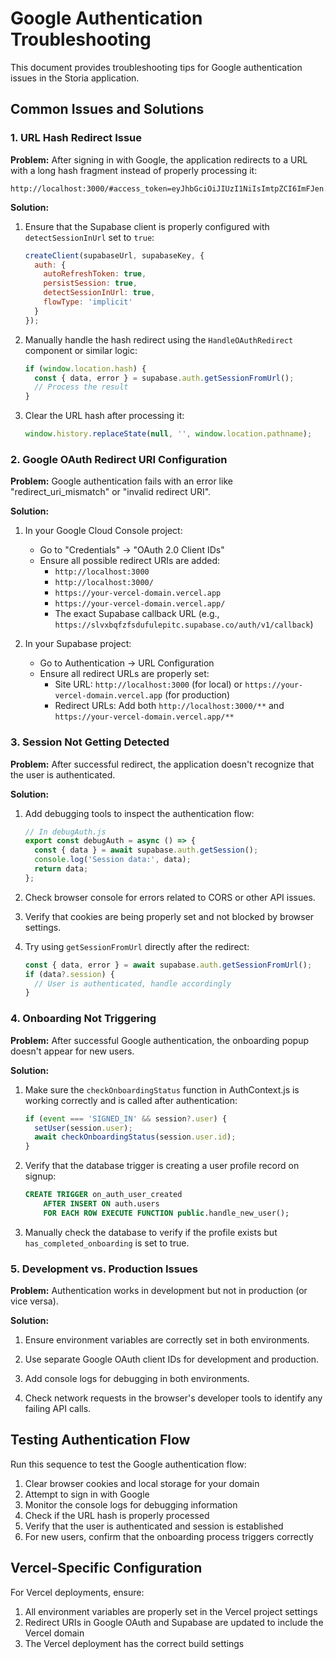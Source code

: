# Google Authentication Troubleshooting

This document provides troubleshooting tips for Google authentication issues in the Storia application.

## Common Issues and Solutions

### 1. URL Hash Redirect Issue

**Problem:** After signing in with Google, the application redirects to a URL with a long hash fragment instead of properly processing it:
```
http://localhost:3000/#access_token=eyJhbGciOiJIUzI1NiIsImtpZCI6ImFJen...
```

**Solution:**
1. Ensure that the Supabase client is properly configured with `detectSessionInUrl` set to `true`:
   ```javascript
   createClient(supabaseUrl, supabaseKey, {
     auth: {
       autoRefreshToken: true,
       persistSession: true,
       detectSessionInUrl: true,
       flowType: 'implicit'
     }
   });
   ```

2. Manually handle the hash redirect using the `HandleOAuthRedirect` component or similar logic:
   ```javascript
   if (window.location.hash) {
     const { data, error } = supabase.auth.getSessionFromUrl();
     // Process the result
   }
   ```

3. Clear the URL hash after processing it:
   ```javascript
   window.history.replaceState(null, '', window.location.pathname);
   ```

### 2. Google OAuth Redirect URI Configuration

**Problem:** Google authentication fails with an error like "redirect_uri_mismatch" or "invalid redirect URI".

**Solution:**
1. In your Google Cloud Console project:
   - Go to "Credentials" → "OAuth 2.0 Client IDs"
   - Ensure all possible redirect URIs are added:
     - `http://localhost:3000`
     - `http://localhost:3000/`
     - `https://your-vercel-domain.vercel.app`
     - `https://your-vercel-domain.vercel.app/`
     - The exact Supabase callback URL (e.g., `https://slvxbqfzfsdufulepitc.supabase.co/auth/v1/callback`)

2. In your Supabase project:
   - Go to Authentication → URL Configuration
   - Ensure all redirect URLs are properly set:
     - Site URL: `http://localhost:3000` (for local) or `https://your-vercel-domain.vercel.app` (for production)
     - Redirect URLs: Add both `http://localhost:3000/**` and `https://your-vercel-domain.vercel.app/**`

### 3. Session Not Getting Detected

**Problem:** After successful redirect, the application doesn't recognize that the user is authenticated.

**Solution:**
1. Add debugging tools to inspect the authentication flow:
   ```javascript
   // In debugAuth.js
   export const debugAuth = async () => {
     const { data } = await supabase.auth.getSession();
     console.log('Session data:', data);
     return data;
   };
   ```

2. Check browser console for errors related to CORS or other API issues.

3. Verify that cookies are being properly set and not blocked by browser settings.

4. Try using `getSessionFromUrl` directly after the redirect:
   ```javascript
   const { data, error } = await supabase.auth.getSessionFromUrl();
   if (data?.session) {
     // User is authenticated, handle accordingly
   }
   ```

### 4. Onboarding Not Triggering

**Problem:** After successful Google authentication, the onboarding popup doesn't appear for new users.

**Solution:**
1. Make sure the `checkOnboardingStatus` function in AuthContext.js is working correctly and is called after authentication:
   ```javascript
   if (event === 'SIGNED_IN' && session?.user) {
     setUser(session.user);
     await checkOnboardingStatus(session.user.id);
   }
   ```

2. Verify that the database trigger is creating a user profile record on signup:
   ```sql
   CREATE TRIGGER on_auth_user_created
       AFTER INSERT ON auth.users
       FOR EACH ROW EXECUTE FUNCTION public.handle_new_user();
   ```

3. Manually check the database to verify if the profile exists but `has_completed_onboarding` is set to true.

### 5. Development vs. Production Issues

**Problem:** Authentication works in development but not in production (or vice versa).

**Solution:**
1. Ensure environment variables are correctly set in both environments.

2. Use separate Google OAuth client IDs for development and production.

3. Add console logs for debugging in both environments.

4. Check network requests in the browser's developer tools to identify any failing API calls.

## Testing Authentication Flow

Run this sequence to test the Google authentication flow:

1. Clear browser cookies and local storage for your domain
2. Attempt to sign in with Google
3. Monitor the console logs for debugging information
4. Check if the URL hash is properly processed
5. Verify that the user is authenticated and session is established
6. For new users, confirm that the onboarding process triggers correctly

## Vercel-Specific Configuration

For Vercel deployments, ensure:

1. All environment variables are properly set in the Vercel project settings
2. Redirect URIs in Google OAuth and Supabase are updated to include the Vercel domain
3. The Vercel deployment has the correct build settings 